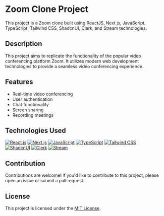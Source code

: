 # Zoom Clone Project

This project is a Zoom clone built using ReactJS, Next.js, JavaScript, TypeScript, Tailwind CSS, ShadcnUI, Clark, and Stream technologies.

## Description

This project aims to replicate the functionality of the popular video conferencing platform Zoom. It utilizes modern web development technologies to provide a seamless video conferencing experience.

## Features

-  Real-time video conferencing
-  User authentication
-  Chat functionality
-  Screen sharing
-  Recording meetings

## Technologies Used

[![React.js](https://img.shields.io/badge/React.js-61DAFB?style=for-the-badge&logo=react)](https://reactjs.org/)
[![Next.js](https://img.shields.io/badge/Next.js-000000?style=for-the-badge&logo=next.js&logoColor=white)](https://nextjs.org/)
[![JavaScript](https://img.shields.io/badge/JavaScript-F7DF1E?style=for-the-badge&logo=javascript&logoColor=black)](https://developer.mozilla.org/en-US/docs/Web/JavaScript)
[![TypeScript](https://img.shields.io/badge/TypeScript-3178C6?style=for-the-badge&logo=typescript&logoColor=white)](https://www.typescriptlang.org/)
[![Tailwind CSS](https://img.shields.io/badge/Tailwind_CSS-38B2AC?style=for-the-badge&logo=tailwind-css&logoColor=white)](https://tailwindcss.com/)
[![ShadcnUI](https://img.shields.io/badge/ShadcnUI-3498DB?style=for-the-badge&logo=material-ui&logoColor=white)](https://shadcnui.com/)
[![Clerk](https://img.shields.io/badge/Clerk-000000?style=for-the-badge&logo=clerk&logoColor=white)](https://clerk.io/)
[![Stream](https://img.shields.io/badge/Stream-00BFFF?style=for-the-badge&logo=apache-rocketmq&logoColor=white)](https://stream.io/)

## Contribution

Contributions are welcome! If you'd like to contribute to this project, please open an issue or submit a pull request.

## License

This project is licensed under the [MIT License](LICENSE).